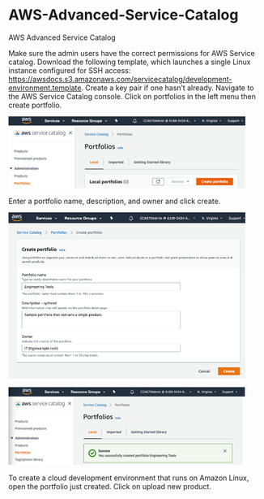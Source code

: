 # AWS-Advanced-Service-Catalog
AWS Advanced Service Catalog

Make sure the admin users have the correct permissions for AWS Service catalog. Download the following template, which launches a single Linux instance configured for SSH access: https://awsdocs.s3.amazonaws.com/servicecatalog/development-environment.template. Create a key pair if one hasn’t already. Navigate to the AWS Service Catalog console. Click on portfolios in the left menu then create portfolio.

![alt text](https://github.com/doyle199/AWS-Advanced-Service-Catalog/blob/master/create_portfolio.png)

Enter a portfolio name, description, and owner and click create.

![alt text](https://github.com/doyle199/AWS-Advanced-Service-Catalog/blob/master/portfolio1.png)

![alt text](https://github.com/doyle199/AWS-Advanced-Service-Catalog/blob/master/portfolio_success.png)

To create a cloud development environment that runs on Amazon Linux, open the portfolio just created. Click on upload new product.

